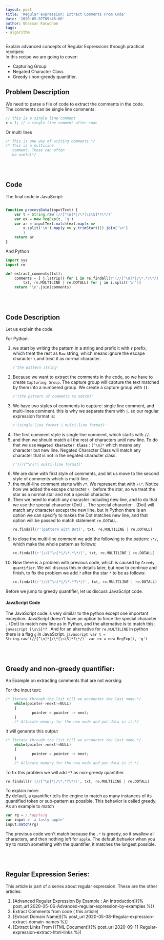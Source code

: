 ```yaml
---
layout: post
title: 'Regular expression: Extract Comments From Code'
date: '2020-05-07T09:45:00'
author: Ghassan Karwchan
tags:
- algorithm
---
```



Explain advanced concepts of Regular Expressions through practical receipes:  
In this recipe we are going to cover:

* Capturing Group
* Negated Character Class
* Greedy / non-greedy quantifier.

<!--more-->

## Problem Description

We need to parse a file of code to extract the comments in the code.  
The comments can be single line comments:

```JavaScript
// this is a single line comment
x = 1; // a single line comment after code
```
Or multi lines

```JavaScript
/* This is one way of writing comments */ 
/* This is a multiline 
   comment. These can often
   be useful*/
```
<br />
<br />

## Code

The final code in JavaScript:

```javascript

function processData(inputText) {
    var t = String.raw`(//[^\n]*|/\*[\s\S]*?\*/)`
    var ex = new RegExp(t, 'g')
    var ar = inputText.match(ex).map(x => 
        x.split('\n').map(y => y.trimStart()).join('\n')
        )
    return ar
} 
```

And Python

```python
import sys
import re

def extract_comments(txt):
    comments = [ j.lstrip() for i in re.findall(r'(//[^\n]*|/\*.*?\*/)', 
        txt, re.MULTILINE | re.DOTALL) for j in i.split('\n')]
    return '\n'.join(comments)
```

<br />
<br />

## Code Description

Let us explain the code.  
  
For Python:  


1. we start by writing the pattern in a string and prefix it with **`r`** prefix, which treat the rest as `Raw` string, which means ignore the escape character **`\`** and treat it as normal character.
    ```python
    r'the pattern string'
    ```
2. Because we want to extract the comments in the code, so we have to create `Capturing Group`. The capture group will capture the text matched by them into a numbered group. We create a capture group with **`()`**.
    ```python
    r'(the pattern of comments to match)'
    ```
3. We have two styles of comments to capture: single line comment, and multi-lines comment. this is why we separate them with **`|`**. so our regular expression format is:
    ```python
    r'(single line format | multi-line format)'
    ```
4. The first comment style is single line comment, which starts with **`//`**.  
5. and then we should match all the rest of characters until new line. To do that we use **`Negated Character Class`** : `[^\n]*` which means any character but new line. Negated Character Class will match any character that is not in the negated character class.  
    ```python
    r'(//[^\n]*| multi-line format)'
    ```
6. We are done with first style of comments, and let us move to the second style of comments which is multi-line.  
7. the multi-line comment starts with **`/*`**. We represent that with `/\*`. Notice how we added the escape character `\ ` before the star, so we treat the star as a normal star and not a special character.  
8. Then we need to match any character including new line, and to do that we use the special character (Dot) **`.`**. The special character **`.`** (Dot) will match any character except the new line, but in Python there is an option we can specify to makes the Dot matches new line, and that option will be passed to match statement `re.DOTALL`.
    ```python
    re.findall(r'(pattern with Dot)', txt, re.MULTILINE | re.DOTALL)
    ```
9. to close the multi-line comment we add the following to the pattern: `\*/`, which make the whole pattern as follows:  
    ```python
    re.findall(r'(//[^\n]*|/\*.*\*/)', txt, re.MULTILINE | re.DOTALL)
    ```
10. Now there is a problem with previous code, which is caused by `Greedy quantifier`. We will discuss this in details later, but now to continue and finish, to fix the problem we add `?` after the star `*` to be as follows: 
    ```python
    re.findall(r'(//[^\n]*|/\*.*?\*/)', txt, re.MULTILINE | re.DOTALL)
    ```

Before we jump to greedy quantifier, let us discuss JavaScript code.  

#### JavaScript Code

The JavaScript code is very similar to the python except one important exception. JavaScript doesn't have an option to force the special character `.` (Dot) to match new line as in Python, and the alternative is to match this:
    ```javascript
    [\s\S]*?
    ```
And for an alternative for `re.MULTILINE` in python there is a flag `g` in JavaScript.
    ```javascript
    var t = String.raw`(//[^\n]*|/\*[\s\S]*?\*/)`
    var ex = new RegExp(t, 'g')
    ```

<br />
<br />

## Greedy and non-greedy quantifier:
An Example on extracting comments that are not working:  

For the input text:

```javascript
/* Iterate through the list till we encounter the last node.*/
    while(pointer->next!=NULL)
    {
            pointer = pointer -> next;
    }
    /* Allocate memory for the new node and put data in it.*/
```

It will generate this output
```javascript
/* Iterate through the list till we encounter the last node.*/
    while(pointer->next!=NULL)
    {
            pointer = pointer -> next;
    }
    /* Allocate memory for the new node and put data in it.*/
```

To fix this problem we will add `*?` as non-greedy quantifier.

```python
re.findall(r'(//[^\n]*|/\*.*?\*/)', txt, re.MULTILINE | re.DOTALL)
```

To explain more:  
By default, a quantifier tells the engine to match as many instances of its quantified token or sub-pattern as possible. This behavior is called greedy.  
As an example to match 

```javascript
var rg = /.*apple/g
var input = 'a tasty apple'
input.match(rg)
```

The previous code won't match because the `.*` is greedy, so it swallow all characters, and then nothing left for `apple`.
The default behavior when you try to match something with the quantifier, it matches the longest possible.   

<br />
<br />

## Regular Expression Series:

This article is part of a series about regular expression. These are the other articles:  

1. [Advanced Regular Expression By Example : An Introduction]({% post_url 2020-05-06-Advanced-regular-expression-by-examples %})
1. Extract Comments from code ( this article)
3. [Extract Domain Name]({% post_url 2020-05-08-Regular-expression-extract-domain-names %})
4. [Extract Links From HTML Document]({% post_url 2020-09-11-Regular-expression-extract-html-links %})